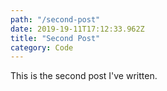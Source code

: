 ```yaml
---
path: "/second-post"
date: 2019-19-11T17:12:33.962Z
title: "Second Post"
category: Code
---
```


This is the second post I've written.
